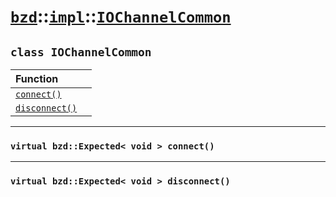 # [`bzd`](../../../index.md)::[`impl`](../../index.md)::[`IOChannelCommon`](../index.md)

## `class IOChannelCommon`


|Function||
|:---|:---|
|[`connect()`](./index.md)||
|[`disconnect()`](./index.md)||
------
### `virtual bzd::Expected< void > connect()`

------
### `virtual bzd::Expected< void > disconnect()`

